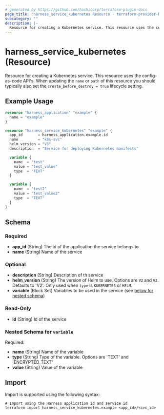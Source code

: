 ```yaml
---
# generated by https://github.com/hashicorp/terraform-plugin-docs
page_title: "harness_service_kubernetes Resource - terraform-provider-harness"
subcategory: ""
description: |-
  Resource for creating a Kubernetes service. This resource uses the config-as-code API's. When updating the name or path of this resource you should typically also set the create_before_destroy = true lifecycle setting.
---
```


# harness_service_kubernetes (Resource)

Resource for creating a Kubernetes service. This resource uses the config-as-code API's. When updating the `name` or `path` of this resource you should typically also set the `create_before_destroy = true` lifecycle setting.

## Example Usage

```terraform
resource "harness_application" "example" {
  name = "example"
}

resource "harness_service_kubernetes" "example" {
  app_id       = harness_application.example.id
  name         = "k8s-svc"
  helm_version = "V3"
  description  = "Service for deploying Kubernetes manifests"

  variable {
    name  = "test"
    value = "test_value"
    type  = "TEXT"
  }

  variable {
    name  = "test2"
    value = "test_value2"
    type  = "TEXT"
  }
}
```

<!-- schema generated by tfplugindocs -->
## Schema

### Required

- **app_id** (String) The id of the application the service belongs to
- **name** (String) Name of the service

### Optional

- **description** (String) Description of th service
- **helm_version** (String) The version of Helm to use. Options are `V2` and `V3`. Defaults to 'V2'. Only used when `type` is `KUBERNETES` or `HELM`.
- **variable** (Block Set) Variables to be used in the service (see [below for nested schema](#nestedblock--variable))

### Read-Only

- **id** (String) Id of the service

<a id="nestedblock--variable"></a>
### Nested Schema for `variable`

Required:

- **name** (String) Name of the variable
- **type** (String) Type of the variable. Options are 'TEXT' and 'ENCRYPTED_TEXT'
- **value** (String) Value of the variable

## Import

Import is supported using the following syntax:

```shell
# Import using the Harness application id and service id
terraform import harness_service_kubernetes.example <app_id>/<svc_id>
```
